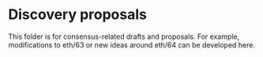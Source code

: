 # Discovery proposals

This folder is for consensus-related drafts and proposals. For example, modifications to eth/63 or new ideas around eth/64 can be developed here.
